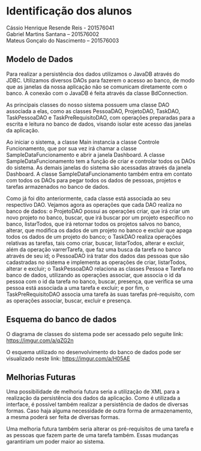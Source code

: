 <h1> Identificação dos alunos </h1> 
Cássio Henrique Resende Reis - 201576041<br/>
Gabriel Martins Santana – 201576002<br/>
Mateus Gonçalo do Nascimento – 201576003

<h2> Modelo de Dados </h2>
<p>Para realizar a persistência dos dados utilizamos o JavaDB através do JDBC. Utilizamos diversos DAOs para fazerem o acesso ao banco, de modo que as janelas da nossa aplicação não se comunicam diretamente com o banco. A conexão com o JavaDB é feita através da classe BdConnection.</p>
<p>As principais classes do nosso sistema possuem uma classe DAO associada a elas, como as classes PessoaDAO, ProjetoDAO, TaskDAO, TaskPessoaDAO e TaskPreRequisitoDAO, com operações preparadas para a escrita e leitura no banco de dados, visando isolar este acesso das janelas da aplicação.</p>
<p>Ao iniciar o sistema, a classe Main instancia a classe Controle Funcionamento, que por sua vez irá chamar a classe SampleDataFuncionamento e abrir a janela Dashboard. A classe SampleDataFuncionamento tem a função de criar e controlar todos os DAOs do sistema. As demais janelas do sistema são acessadas através da janela Dashboard.
A classe SampleDataFuncionamento também entra em contato com todos os DAOs para pegar todos os dados de pessoas, projetos e tarefas armazenados no banco de dados. </p>
<p>Como já foi dito anteriormente, cada classe está associada ao seu respectivo DAO. Vejamos agora as operações que cada DAO realiza no banco de dados: o ProjetoDAO possui as operações criar, que irá criar um novo projeto no banco, buscar, que irá buscar por um projeto específico no banco, listarTodos, que irá retornar todos os projetos salvos no banco, alterar, que modifica os dados de um projeto no banco e  excluir que apaga todos os dados de um projeto do banco; o TaskDAO realiza operações relativas as tarefas, tais como criar, buscar, listarTodos, alterar e excluir, além da operação varrerTarefa, que faz uma busca da tarefa no banco através de seu id; o PessoaDAO irá tratar dos dados das pessoas que são cadastradas no sistema e implementa as operações de criar, listarTodos, alterar e excluir; o TaskPessoaDAO relaciona as classes Pessoa e Tarefa no banco de dados, utilizando as operações associar, que associa o id da pessoa com o id da tarefa no banco, buscar, presença, que verifica se uma pessoa está associada a uma tarefa e excluir; e por fim, o TaskPreRequisitoDAO associa uma tarefa às suas tarefas pré-requisito, com as operações associar, buscar, excluir e presença.</p>

<h2>Esquema do banco de dados</h2>

O diagrama de classes do sistema pode ser acessado pelo seguite link: https://imgur.com/a/qZG2n

O esquema utilizado no desenvolvimento do banco de dados pode ser visualizado neste link: https://imgur.com/a/H05AE


<h2>Melhorias Futuras</h2>
	<p>Uma possibilidade de melhoria futura seria a utilização de XML para a realização da persistência dos dados da aplicação. Como é utilizada a interface, é possível também realizar a persistência de dados de diversas formas. Caso haja alguma necessidade de outra forma de armazenamento, a mesma poderá ser feita de diversas formas.</p>
	<p>Uma melhoria futura também seria alterar os pré-requisitos de uma tarefa e as pessoas que fazem parte de uma tarefa também. Essas mudanças garantiriam um poder maior ao sistema.</p>
